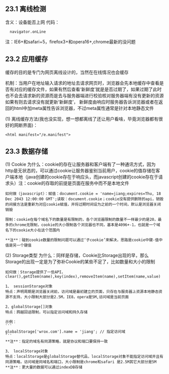 ## 23.1 离线检测
  含义：设备能否上网
  代码：
  ```
    navigator.onLine
  ```
  注：IE6+和safari+5，firefox3+和opera16+,chrome最新的没问题
## 23.2 应用缓存
  缓存的目的是专门为网页离线设计的，当然在在线情况也会缓存

  机制：当用户在地址输入请求的地址去请求网页时，浏览器会先本地缓存中查看是否有对应的缓存文件，如果有然后查看‘新鲜度’就是是否过期了，如果过期了此时也不会去请求新的资源而是去与服务器端进行校验核对服务器端有没有更新的资源如果有则去请求没有就更新‘新鲜度’， 新鲜度由响应时服务器告诉浏览器或者在返回的html中加meta属性告诉浏览器，不过meta属性通常是针对本地静态文件

  (1) 离线缓存方法(我也没实现，想一想都离线了还让用户看啥，毕竟浏览器都有很好的网断界面)：
  ```
  <html manifest="/e.manifest">
  ```
## 23.3 数据存储
  (1) Cookie
    为什么：cookie的存在让服务器和客户端有了一种通讯方式，因为http是无状态的，可以通过cookie让服务器鉴别当前用户，cookie的值存储在客户端本地（java创建的cookie存在于响应头，而javascript创建的cookie存在于请求头）注：cookie的存取的前提是页面在服务中而不是本地文件

    如何做（javascript）：赋值：document.cookie = 'name=jiang;expires=Thu, 18 Dec 2043 12:00:00 GMT';读取：document.cookie；cookie没有提供删除的api，销毁的间接方法是重新为对应cookie赋值，并将过期时间设为之前的一个时间，默认是浏览器关闭销毁

    限制：cookie在每个域名下的数量是有限制的，各个浏览器限制的数量不一样最少的是20，最多的chrome无限制，cookie的大小限制各个浏览器也不同，基本是4096+-1，也就是一个域名下的cookie大小在这个范围内

    **注**：碰到cookie数量的限制问题可以通过‘子cookie’来解决，思路是cookie中键-值中值是另一个键值

  (2) Storage类型
    为什么：同样是存储，Cookie比Storage出现的早，那么Storage的出现一定是为了弥补Cookie的某些不足了，比如数量和大小的限制

    如何做：Storage提供了一些API，clear(),getItem(name),key(index),removeItem(name),setItem(name,value)

    1、 sessionStorage对象
    特点：声明周期是浏览器关闭前，访问域是最初建立的页面，只存在与服务器上资源本地静态资源不支持，大小限制大部分是2.5M，IE8，opera是5M,访问域是当前页面

    2、globalStorage[]对象
    特点：跨越回话限制，可以指定访问域和持久存储

    示例：
    ```
    globalStorage['wrox.com'].name = 'jiang'; // 指定访问域
    ```
    **注**：指定的域名有同源策略，就是协议和端口要保持一致

    3、 localStorage对象
    特点：localStorage是globalStorage替代品，localStorage对象不能指定访问域并且有同源策略，访问域是同域名和端口，大小限制是chrome和safari 是2.5M其它大部分是5M
    **注**：更大量的数据可以通过indexDB存储
